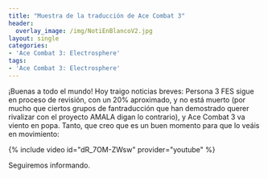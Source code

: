 ```yaml
---
title: "Muestra de la traducción de Ace Combat 3"
header:
  overlay_image: /img/NotiEnBlancoV2.jpg
layout: single
categories:
- 'Ace Combat 3: Electrosphere'
tags:
- 'Ace Combat 3: Electrosphere'
---
```


¡Buenas a todo el mundo! Hoy traigo noticias breves: Persona 3 FES sigue en proceso de revisión, con un 20% aproximado, y no está muerto (por mucho que ciertos 
grupos de fantraducción que han demostrado querer rivalizar con el proyecto AMALA digan lo contrario), y Ace Combat 3 va viento en popa. Tanto, que creo que es 
un buen momento para que lo veáis en movimiento:

{% include video id="dR_7OM-ZWsw" provider="youtube" %}

Seguiremos informando.